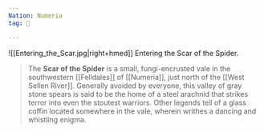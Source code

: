 ```yaml
---
Nation: Numeria
tag: 🌾

---
```


![[Entering_the_Scar.jpg|right+hmed]] 
 Entering the Scar of the Spider.

> The **Scar of the Spider** is a small, fungi-encrusted vale in the southwestern [[Felldales]] of [[Numeria]], just north of the [[West Sellen River]]. Generally avoided by everyone, this valley of gray stone spears is said to be the home of a steel arachnid that strikes terror into even the stoutest warriors. Other legends tell of a glass coffin located somewhere in the vale, wherein writhes a dancing and whistling enigma.








